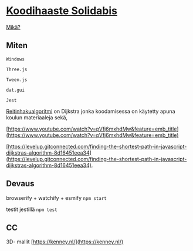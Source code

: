 # [Koodihaaste Solidabis](https://koodihaaste-bre.netlify.app)

[Mikä?](https://koodihaaste.solidabis.com/)

## Miten

`Windows`

`Three.js`

`Tween.js`

`dat.gui`

`Jest`

[Reitinhakualgoritmi](https://github.com/breeku/koodihaaste-solidabis/blob/master/src/js/pathfinding.js#L45) on Dijkstra jonka koodamisessa on käytetty apuna koulun materiaaleja sekä,

[https://www.youtube.com/watch?v=pVfj6mxhdMw&feature=emb_title](https://www.youtube.com/watch?v=pVfj6mxhdMw&feature=emb_title)

[https://levelup.gitconnected.com/finding-the-shortest-path-in-javascript-dijkstras-algorithm-8d16451eea34](https://levelup.gitconnected.com/finding-the-shortest-path-in-javascript-dijkstras-algorithm-8d16451eea34).

## Devaus

browserify + watchify + esmify `npm start`

testit jestillä `npm test`

## CC

3D- mallit [https://kenney.nl/](https://kenney.nl/)
